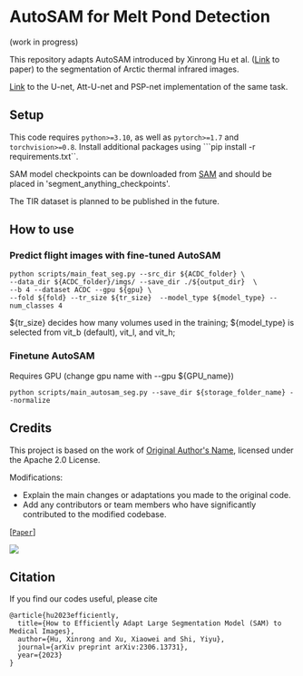 # AutoSAM for Melt Pond Detection 
(work in progress)

This repository adapts AutoSAM introduced by Xinrong Hu et al. ([Link]() to paper) to the segmentation of Arctic thermal infrared images.

[Link](https://github.com/marlens123/pond_segmentation) to the U-net, Att-U-net and PSP-net implementation of the same task.


## Setup
This code requires `python>=3.10`, as well as `pytorch>=1.7` and `torchvision>=0.8`.  Install additional packages using ```pip install -r requirements.txt``.

SAM model checkpoints can be downloaded from [SAM](https://github.com/facebookresearch/segment-anything#model-checkpoints) and should be placed in 'segment_anything_checkpoints'.

The TIR dataset is planned to be published in the future.

## How to use
### Predict flight images with fine-tuned AutoSAM
```
python scripts/main_feat_seg.py --src_dir ${ACDC_folder} \
--data_dir ${ACDC_folder}/imgs/ --save_dir ./${output_dir}  \
--b 4 --dataset ACDC --gpu ${gpu} \
--fold ${fold} --tr_size ${tr_size}  --model_type ${model_type} --num_classes 4
```
${tr_size} decides how many volumes used in the training; ${model_type} is selected from vit_b (default), vit_l, and vit_h;

### Finetune AutoSAM
Requires GPU (change gpu name with --gpu ${GPU_name})

```
python scripts/main_autosam_seg.py --save_dir ${storage_folder_name} --normalize
```

## Credits
This project is based on the work of [Original Author's Name](link-to-original-repo), licensed under the Apache 2.0 License.

Modifications:
- Explain the main changes or adaptations you made to the original code.
- Add any contributors or team members who have significantly contributed to the modified codebase.

[[`Paper`](https://arxiv.org/pdf/2306.13731.pdf)]

![](./autosam.png)


## Citation
If you find our codes useful, please cite
```
@article{hu2023efficiently,
  title={How to Efficiently Adapt Large Segmentation Model (SAM) to Medical Images},
  author={Hu, Xinrong and Xu, Xiaowei and Shi, Yiyu},
  journal={arXiv preprint arXiv:2306.13731},
  year={2023}
}
```
